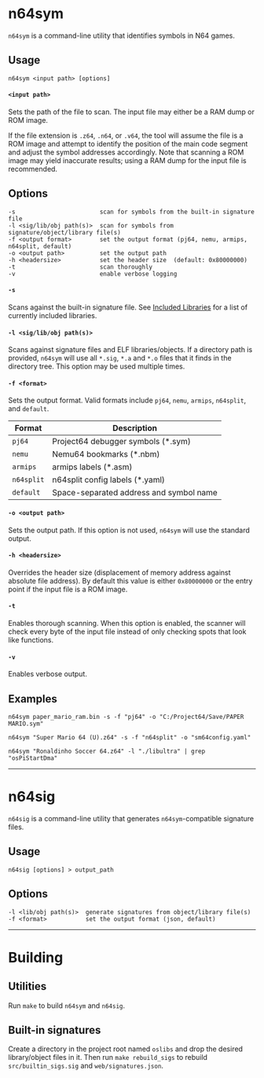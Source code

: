 # n64sym

`n64sym` is a command-line utility that identifies symbols in N64 games.

## Usage

    n64sym <input path> [options] 

#### `<input path>`

Sets the path of the file to scan. The input file may either be a RAM dump or ROM image.

If the file extension is `.z64`, `.n64`, or `.v64`, the tool will assume the file is a ROM image and attempt to identify the position of the main code segment and adjust the symbol addresses accordingly. Note that scanning a ROM image may yield inaccurate results; using a RAM dump for the input file is recommended.

## Options

    -s                        scan for symbols from the built-in signature file
    -l <sig/lib/obj path(s)>  scan for symbols from signature/object/library file(s)
    -f <output format>        set the output format (pj64, nemu, armips, n64split, default)
    -o <output path>          set the output path
    -h <headersize>           set the header size  (default: 0x80000000)
    -t                        scan thoroughly
    -v                        enable verbose logging

#### `-s`

Scans against the built-in signature file. See [Included Libraries](included-libs.md) for a list of currently included libraries.

#### `-l <sig/lib/obj path(s)>`

Scans against signature files and ELF libraries/objects. If a directory path is provided, `n64sym` will use all `*.sig`, `*.a` and `*.o` files that it finds in the directory tree. This option may be used multiple times.

#### `-f <format>`

Sets the output format. Valid formats include `pj64`, `nemu`, `armips`, `n64split`, and `default`.

| Format     | Description                             |
|------------|-----------------------------------------|
| `pj64`     | Project64 debugger symbols (*.sym)      |
| `nemu`     | Nemu64 bookmarks (*.nbm)                |
| `armips`   | armips labels (*.asm)                   |
| `n64split` | n64split config labels (*.yaml)         |
| `default`  | Space-separated address and symbol name |

#### `-o <output path>`

Sets the output path. If this option is not used, `n64sym` will use the standard output.

#### `-h <headersize>`

Overrides the header size (displacement of memory address against absolute file address). By default this value is either `0x80000000` or the entry point if the input file is a ROM image.

#### `-t`

Enables thorough scanning. When this option is enabled, the scanner will check every byte of the input file instead of only checking spots that look like functions.

#### `-v`

Enables verbose output.

## Examples
```
n64sym paper_mario_ram.bin -s -f "pj64" -o "C:/Project64/Save/PAPER MARIO.sym"
```

```
n64sym "Super Mario 64 (U).z64" -s -f "n64split" -o "sm64config.yaml"
```

```
n64sym "Ronaldinho Soccer 64.z64" -l "./libultra" | grep "osPiStartDma"
```
---

# n64sig

`n64sig` is a command-line utility that generates `n64sym`-compatible signature files.

## Usage

    n64sig [options] > output_path

## Options

    -l <lib/obj path(s)>  generate signatures from object/library file(s)
    -f <format>           set the output format (json, default)
---

# Building

## Utilities

Run `make` to build `n64sym` and `n64sig`.
 
## Built-in signatures

Create a directory in the project root named `oslibs` and drop the desired library/object files in it. Then run `make rebuild_sigs` to rebuild `src/builtin_sigs.sig` and `web/signatures.json`.
